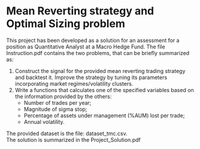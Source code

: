 # Mean Reverting strategy and Optimal Sizing problem

This project has been developed as a solution for an assessment for a position as Quantitative Analyst at a Macro Hedge Fund.
The file Instruction.pdf contains the two problems, that can be briefly summarized as:
1. Construct the signal for the provided mean reverting trading strategy and backtest it. Improve the strategy by tuning its parameters incorporating market regimes/volatility clusters.
2. Write a functions that calculates one of the specified variables based on the information provided by the others:
   -  Number of trades per year;
   -  Magnitude of sigma stop;
   -  Percentage of assets under management (%AUM) lost per trade;
   -  Annual volatility.

The provided dataset is the file: dataset_tmc.csv.<br >
The solution is summarized in the Project_Solution.pdf
